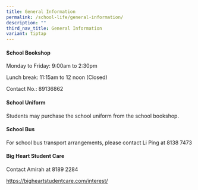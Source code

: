 ```yaml
---
title: General Information
permalink: /school-life/general-information/
description: ""
third_nav_title: General Information
variant: tiptap
---
```

<h4><strong>School Bookshop</strong></h4>
<p>Monday to Friday: 9:00am to 2:30pm</p>
<p>Lunch break: 11:15am to 12 noon (Closed)</p>
<p>Contact No.: 89136862</p>
<p></p>
<h4><strong>School Uniform</strong></h4>
<p>Students may purchase the school uniform from the school bookshop.</p>
<h4><strong>School Bus</strong></h4>
<p>For school bus transport arrangements, please contact Li Ping at 8138
7473</p>
<h4><strong>Big Heart Student Care</strong></h4>
<p>Contact Amirah at 8189 2284</p>
<p><a href="https://bigheartstudentcare.com/interest/" rel="noopener noreferrer nofollow" target="_blank">https://bigheartstudentcare.com/interest/</a>
</p>